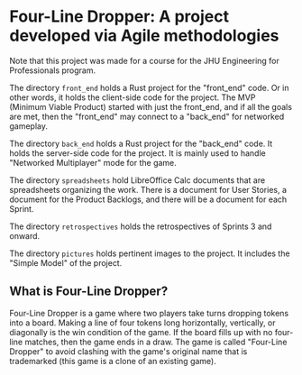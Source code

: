 # Four-Line Dropper: A project developed via Agile methodologies

Note that this project was made for a course for the JHU Engineering for
Professionals program.

The directory `front_end` holds a Rust project for the "front\_end" code. Or in
other words, it holds the client-side code for the project. The MVP (Minimum
Viable Product) started with just the front\_end, and if all the goals are met,
then the "front\_end" may connect to a "back\_end" for networked gameplay.

The directory `back_end` holds a Rust project for the "back\_end" code. It holds
the server-side code for the project. It is mainly used to handle "Networked
Multiplayer" mode for the game.

The directory `spreadsheets` hold LibreOffice Calc documents that are
spreadsheets organizing the work. There is a document for User Stories, a
document for the Product Backlogs, and there will be a document for each Sprint.

The directory `retrospectives` holds the retrospectives of Sprints 3 and onward.

The directory `pictures` holds pertinent images to the project. It includes the
"Simple Model" of the project.

## What is Four-Line Dropper?

Four-Line Dropper is a game where two players take turns dropping tokens into
a board. Making a line of four tokens long horizontally, vertically, or
diagonally is the win condition of the game. If the board fills up with no
four-line matches, then the game ends in a draw. The game is called "Four-Line
Dropper" to avoid clashing with the game's original name that is trademarked
(this game is a clone of an existing game).
